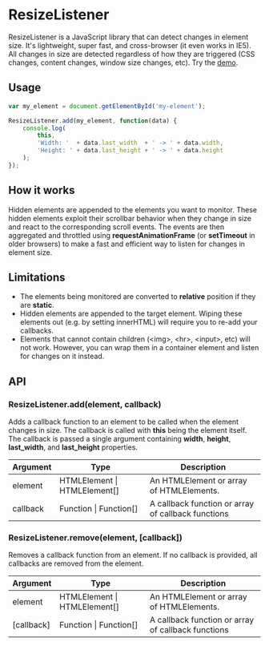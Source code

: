 # ResizeListener

ResizeListener is a JavaScript library that can detect changes in element size. It's lightweight, super fast, and cross-browser (it even works in IE5).
All changes in size are detected regardless of how they are triggered (CSS changes, content changes, window size changes, etc).
Try the [demo](https://shimshamsam.github.io/ResizeListener/).


## Usage

```javascript
var my_element = document.getElementById('my-element');

ResizeListener.add(my_element, function(data) {
	console.log(
		this,
		'Width: '  + data.last_width  + ' -> ' + data.width,
		'Height: ' + data.last_height + ' -> ' + data.height
	);
});
```


## How it works

Hidden elements are appended to the elements you want to monitor. These hidden elements exploit their scrollbar behavior when they change in size and react to the corresponding scroll events. The events are then aggregated and throttled using **requestAnimationFrame** (or **setTimeout** in older browsers) to make a fast and efficient way to listen for changes in element size.


## Limitations

* The elements being monitored are converted to **relative** position if they are **static**.
* Hidden elements are appended to the target element. Wiping these elements out (e.g. by setting innerHTML) will require you to re-add your callbacks.
* Elements that cannot contain children (&lt;img&gt;, &lt;hr&gt;, &lt;input&gt;, etc) will not work. However, you can wrap them in a container element and listen for changes on it instead.


## API


### ResizeListener.add(element, callback)

Adds a callback function to an element to be called when the element changes in size.
The callback is called with **this** being the element itself.
The callback is passed a single argument containing **width**, **height**, **last_width**, and **last_height** properties.

Argument  | Type                             | Description
--------- | ----                             | -----------
element   | HTMLElement &#124; HTMLElement[] | An HTMLElement or array of HTMLElements.
callback  | Function &#124; Function[]       | A callback function or array of callback functions


### ResizeListener.remove(element, [callback])

Removes a callback function from an element.
If no callback is provided, all callbacks are removed from the element.

Argument   | Type                             | Description
---------- | ----                             | -----------
element    | HTMLElement &#124; HTMLElement[] | An HTMLElement or array of HTMLElements.
[callback] | Function &#124; Function[]       | A callback function or array of callback functions
